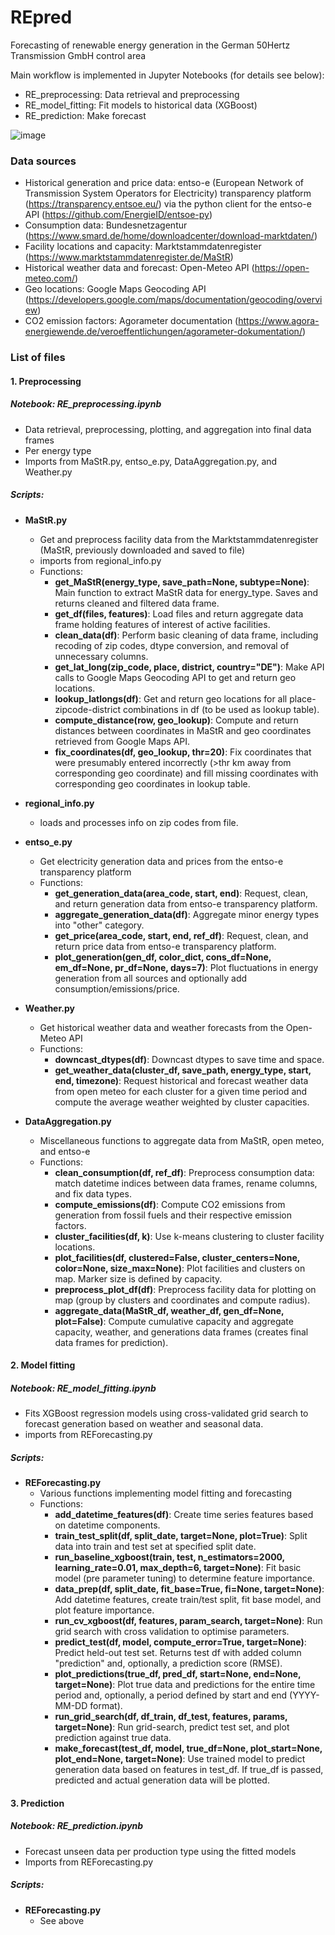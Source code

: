 # REpred
Forecasting of renewable energy generation in the German 50Hertz Transmission GmbH control area

Main workflow is implemented in Jupyter Notebooks (for details see below):
 - RE_preprocessing: Data retrieval and preprocessing
 - RE_model_fitting: Fit models to historical data (XGBoost)
 - RE_prediction: Make forecast

![image](https://github.com/PiaSchroeder/REpred/assets/45008571/647543de-d8d8-47e9-b94c-949e6f3ab653)

### Data sources
- Historical generation and price data: entso-e (European Network of Transmission System Operators for Electricity) transparency platform (https://transparency.entsoe.eu/) via the python client for the entso-e API (https://github.com/EnergieID/entsoe-py)
- Consumption data: Bundesnetzagentur (https://www.smard.de/home/downloadcenter/download-marktdaten/)
- Facility locations and capacity: Marktstammdatenregister (https://www.marktstammdatenregister.de/MaStR)
- Historical weather data and forecast: Open-Meteo API (https://open-meteo.com/)
- Geo locations: Google Maps Geocoding API (https://developers.google.com/maps/documentation/geocoding/overview)
- CO2 emission factors: Agorameter documentation (https://www.agora-energiewende.de/veroeffentlichungen/agorameter-dokumentation/)

### List of files

#### 1. Preprocessing

##### Notebook: RE_preprocessing.ipynb
- Data retrieval, preprocessing, plotting, and aggregation into final data frames
- Per energy type
- Imports from MaStR.py, entso_e.py, DataAggregation.py, and Weather.py

##### Scripts:
- **MaStR.py**
   - Get and preprocess facility data from the Marktstammdatenregister (MaStR,
     previously downloaded and saved to file)
   - imports from regional_info.py
   - Functions:
       - **get_MaStR(energy_type, save_path=None, subtype=None)**:
         Main function to extract MaStR data for energy_type. Saves and returns cleaned and filtered data frame.
       - **get_df(files, features)**:
         Load files and return aggregate data frame holding features of interest of active facilities.
       - **clean_data(df)**:
         Perform basic cleaning of data frame, including recoding of zip codes, dtype conversion, and removal of unnecessary columns.
       - **get_lat_long(zip_code, place, district, country="DE")**:
         Make API calls to Google Maps Geocoding API to get and return geo locations.
       - **lookup_latlongs(df)**:
         Get and return geo locations for all place-zipcode-district combinations in df (to be used as lookup table).
       - **compute_distance(row, geo_lookup)**:
         Compute and return distances between coordinates in MaStR and geo coordinates retrieved from Google Maps API.
       - **fix_coordinates(df, geo_lookup, thr=20)**:
         Fix coordinates that were presumably entered incorrectly (>thr km away from corresponding geo coordinate) and fill missing
         coordinates with corresponding geo coordinates in lookup table.

- **regional_info.py**
   - loads and processes info on zip codes from file.

- **entso_e.py**
   - Get electricity generation data and prices from the entso-e transparency platform
   - Functions:
       - **get_generation_data(area_code, start, end)**:
         Request, clean, and return generation data from entso-e transparency platform.
       - **aggregate_generation_data(df)**:
         Aggregate minor energy types into "other" category.
       - **get_price(area_code, start, end, ref_df)**:
         Request, clean, and return price data from entso-e transparency platform.
       - **plot_generation(gen_df, color_dict, cons_df=None, em_df=None, pr_df=None, days=7)**:
         Plot fluctuations in energy generation from all sources and optionally add consumption/emissions/price.

- **Weather.py**
   - Get historical weather data and weather forecasts from the Open-Meteo API
   - Functions:
       - **downcast_dtypes(df)**:
         Downcast dtypes to save time and space.
       - **get_weather_data(cluster_df, save_path, energy_type, start, end, timezone)**:
         Request historical and forecast weather data from open meteo for each cluster for a given time period and compute the average
         weather weighted by cluster capacities.

- **DataAggregation.py**
   - Miscellaneous functions to aggregate data from MaStR, open meteo, and entso-e
   - Functions:
       - **clean_consumption(df, ref_df)**:
         Preprocess consumption data: match datetime indices between data frames, rename columns, and fix data types.
       - **compute_emissions(df)**:
         Compute CO2 emissions from generation from fossil fuels and their respective emission factors.
       - **cluster_facilities(df, k)**:
         Use k-means clustering to cluster facility locations.
       - **plot_facilities(df, clustered=False, cluster_centers=None, color=None, size_max=None)**:
         Plot facilities and clusters on map. Marker size is defined by capacity.
       - **preprocess_plot_df(df)**:
         Preprocess facility data for plotting on map (group by clusters and coordinates and compute radius).
       - **aggregate_data(MaStR_df, weather_df, gen_df=None, plot=False)**:
         Compute cumulative capacity and aggregate capacity, weather, and generations data frames (creates final data frames for
         prediction).


#### 2. Model fitting

##### Notebook: RE_model_fitting.ipynb
- Fits XGBoost regression models using cross-validated grid search to forecast generation based on weather and seasonal data.
- imports from REForecasting.py

##### Scripts:
- **REForecasting.py**
    - Various functions implementing model fitting and forecasting
    - Functions:
        - **add_datetime_features(df)**:
          Create time series features based on datetime components.
        - **train_test_split(df, split_date, target=None, plot=True)**:
          Split data into train and test set at specified split date.
        - **run_baseline_xgboost(train, test, n_estimators=2000, learning_rate=0.01, max_depth=6, target=None)**:
          Fit basic model (pre parameter tuning) to determine feature importance.
        - **data_prep(df, split_date, fit_base=True, fi=None, target=None)**:
          Add datetime features, create train/test split, fit base model, and plot feature importance.
        - **run_cv_xgboost(df, features, param_search, target=None)**:
          Run grid search with cross validation to optimise parameters.
        - **predict_test(df, model, compute_error=True, target=None)**:
          Predict held-out test set. Returns test df with added column "prediction" and, optionally, a prediction score (RMSE).
        - **plot_predictions(true_df, pred_df, start=None, end=None, target=None)**:
          Plot true data and predictions for the entire time period and, optionally, a period defined by start and end (YYYY-MM-DD
          format).
        - **run_grid_search(df, df_train, df_test, features, params, target=None)**:
          Run grid-search, predict test set, and plot prediction against true data.
        - **make_forecast(test_df, model, true_df=None, plot_start=None, plot_end=None, target=None)**:
          Use trained model to predict generation data based on features in test_df. If true_df is passed, predicted and actual
          generation data will be plotted.


#### 3. Prediction

##### Notebook: RE_prediction.ipynb
- Forecast unseen data per production type using the fitted models
- Imports from REForecasting.py

##### Scripts:
- **REForecasting.py**
    - See above
